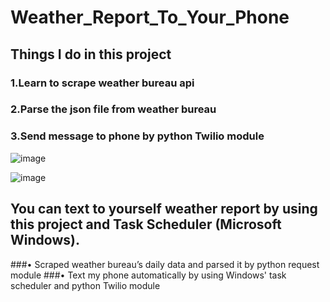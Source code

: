 # Weather_Report_To_Your_Phone

## Things I do in this project
### 1.Learn to scrape weather bureau api 

### 2.Parse the json file from weather bureau

### 3.Send message to phone by python Twilio module


![image](https://user-images.githubusercontent.com/76461262/142214358-5aef343d-13fa-497f-bd08-671f21d8923e.png)

![image](https://user-images.githubusercontent.com/76461262/142214374-b6e9903a-6089-48ac-9c12-a0c2522bc798.png)

## You can text to yourself weather report by using this project and Task Scheduler (Microsoft Windows).

###• Scraped weather bureau’s  daily data and parsed it by python request module
###• Text my phone automatically by using Windows' task scheduler and python Twilio module
